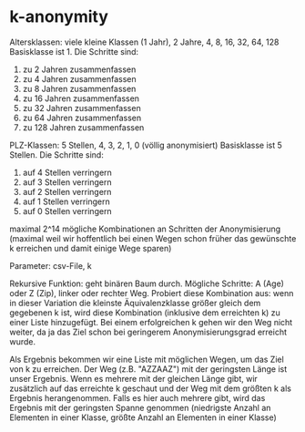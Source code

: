 # k-anonymity

Altersklassen:
viele kleine Klassen (1 Jahr), 2 Jahre, 4, 8, 16, 32, 64, 128
Basisklasse ist 1. Die Schritte sind:

1) zu 2 Jahren zusammenfassen
2) zu 4 Jahren zusammenfassen
3) zu 8 Jahren zusammenfassen
4) zu 16 Jahren zusammenfassen
5) zu 32 Jahren zusammenfassen
6) zu 64 Jahren zusammenfassen
7) zu 128 Jahren zusammenfassen


PLZ-Klassen:
5 Stellen, 4, 3, 2, 1, 0 (völlig anonymisiert)
Basisklasse ist 5 Stellen. Die Schritte sind:

1) auf 4 Stellen verringern
2) auf 3 Stellen verringern
3) auf 2 Stellen verringern
4) auf 1 Stellen verringern
5) auf 0 Stellen verringern

maximal 2^14 mögliche Kombinationen an Schritten der Anonymisierung (maximal weil wir hoffentlich bei einen Wegen schon früher das gewünschte k erreichen und damit einige Wege sparen)

Parameter: csv-File, k

Rekursive Funktion:
geht binären Baum durch. Mögliche Schritte: A (Age) oder Z (Zip), linker oder rechter Weg. Probiert diese Kombination aus: wenn in dieser Variation die kleinste Äquivalenzklasse größer gleich dem gegebenen k ist, wird diese Kombination (inklusive dem erreichten k) zu einer Liste hinzugefügt.
Bei einem erfolgreichen k gehen wir den Weg nicht weiter, da ja das Ziel schon bei geringerem Anonymisierungsgrad erreicht wurde.

Als Ergebnis bekommen wir eine Liste mit möglichen Wegen, um das Ziel von k zu erreichen.
Der Weg (z.B. "AZZAAZ") mit der geringsten Länge ist unser Ergebnis.
Wenn es mehrere mit der gleichen Länge gibt, wir zusätzlich auf das erreichte k geschaut und der Weg mit dem größten k als Ergebnis herangenommen. Falls es hier auch mehrere gibt, wird das Ergebnis mit der geringsten Spanne genommen (niedrigste Anzahl an Elementen in einer Klasse, größte Anzahl an Elementen in einer Klasse)
